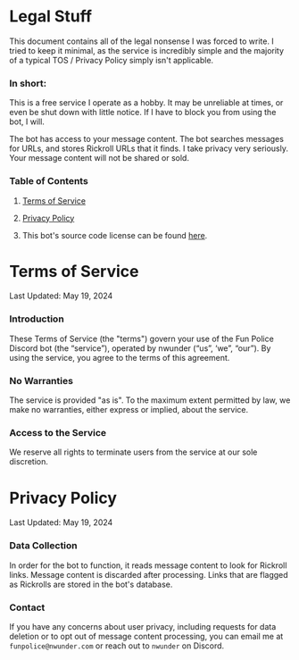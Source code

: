 # Legal Stuff

This document contains all of the legal nonsense I was forced to write. I tried to keep it minimal, as the service is incredibly simple and the majority of a typical TOS / Privacy Policy simply isn't applicable.

### In short:

This is a free service I operate as a hobby. It may be unreliable at times, or even be shut down with little notice. If I have to block you from using the bot, I will.

The bot has access to your message content. The bot searches messages for URLs, and stores Rickroll URLs that it finds. I take privacy very seriously. Your message content will not be shared or sold.

### Table of Contents

1. [Terms of Service](#terms-of-service)

2. [Privacy Policy](#privacy-policy)

3. This bot's source code license can be found [here](./LICENSE).


# Terms of Service

Last Updated: May 19, 2024

### Introduction

These Terms of Service (the "terms") govern your use of the Fun Police Discord bot (the “service”), operated by nwunder (“us”, ‘we”, “our”). By using the service, you agree to the terms of this agreement.

### No Warranties

The service is provided "as is". To the maximum extent permitted by law, we make no warranties, either express or implied, about the service.

### Access to the Service

We reserve all rights to terminate users from the service at our sole discretion.


# Privacy Policy

Last Updated: May 19, 2024

### Data Collection

In order for the bot to function, it reads message content to look for Rickroll links. Message content is discarded after processing. Links that are flagged as Rickrolls are stored in the bot's database.

### Contact

If you have any concerns about user privacy, including requests for data deletion or to opt out of message content processing, you can email me at `funpolice@nwunder.com` or reach out to `nwunder` on Discord.


